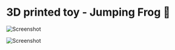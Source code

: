 ﻿3D printed toy - Jumping Frog :frog:
================ 

![Screenshot](https://raw.githubusercontent.com/JRodrigoTech/3D-printed-things/master/Jumping%20Frog/photos/frog_green.jpg)

![Screenshot](https://raw.githubusercontent.com/JRodrigoTech/3D-printed-things/master/Jumping%20Frog/photos/frop_orange.jpg)


